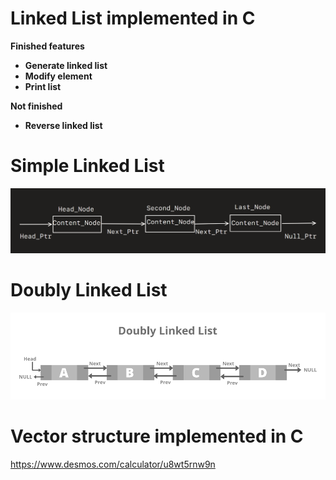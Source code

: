 # Linked List implemented in C #

**Finished features**
- **Generate linked list**
- **Modify element**
- **Print list**

**Not finished**
- **Reverse linked list**

# Simple Linked List #
![Layout](LL.png)

# Doubly Linked List #
![Layout](Doubly-Linked-List.png)

# Vector structure implemented in C #

https://www.desmos.com/calculator/u8wt5rnw9n
